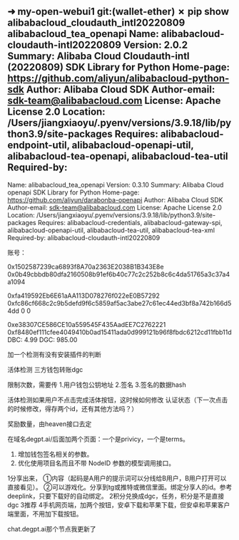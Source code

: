 ➜  my-open-webui1 git:(wallet-ether) ✗ pip show alibabacloud_cloudauth_intl20220809 alibabacloud_tea_openapi
Name: alibabacloud-cloudauth-intl20220809
Version: 2.0.2
Summary: Alibaba Cloud Cloudauth-intl (20220809) SDK Library for Python
Home-page: https://github.com/aliyun/alibabacloud-python-sdk
Author: Alibaba Cloud SDK
Author-email: sdk-team@alibabacloud.com
License: Apache License 2.0
Location: /Users/jiangxiaoyu/.pyenv/versions/3.9.18/lib/python3.9/site-packages
Requires: alibabacloud-endpoint-util, alibabacloud-openapi-util, alibabacloud-tea-openapi, alibabacloud-tea-util
Required-by: 
---
Name: alibabacloud_tea_openapi
Version: 0.3.10
Summary: Alibaba Cloud openapi SDK Library for Python
Home-page: https://github.com/aliyun/darabonba-openapi
Author: Alibaba Cloud SDK
Author-email: sdk-team@alibabacloud.com
License: Apache License 2.0
Location: /Users/jiangxiaoyu/.pyenv/versions/3.9.18/lib/python3.9/site-packages
Requires: alibabacloud-credentials, alibabacloud-gateway-spi, alibabacloud-openapi-util, alibabacloud-tea-util, alibabacloud-tea-xml
Required-by: alibabacloud-cloudauth-intl20220809















账号：

0x1502587239ca6893f8A70a2363E2038B1B343E8e
0x0b49cbbdb80dfa2160508b91ef6b40c77c2c252b8c6c4da51765a3c37a4a1094



0xfa419592Eb6E61aAA113D078276f022eE0B57292
0xfc86cf668c2c9b5defd9f6c5859af5ac3abe27c61ec44ed3bf8a742b166d54dd
0 0

0xe38307CE586CE10a559545F435AadEE7C2762221
0xf8480ef111cfee4049410b0ad15411ada0d999121b96f8fbdc6212cd11fbb11d
DBC: 4.99
DGC: 985.00


加一个检测有没有安装插件的判断

活体检测
三方钱包转账dgc

限制次数，需要传
1.用户钱包公钥地址
2.签名
3.签名的数据hash


活体检测如果用户不点击完成活体按钮，这时候如何修改 认证状态（下一次点击的时候修改，得存两个id，还有其他方法吗？）


奖励数量，由heaven接口去定

在域名degpt.ai/后面加两个页面：一个是privicy，一个是terms。


1. 增加钱包签名相关的参数。
2. 优化使用项目名而且不带 NodeID 参数的模型调用接口。


1分享出来，
  ①内容（起码是A用户的提示词可以分线给B用户，B用户打开可以直接看见）。
  ②可以游戏化。分享到tg或推特或微信里面。绑定分享人的id。参考deeplink，只要下载好的自动绑定。
2积分兑换成dgc，任务，积分是不是直接dgc
3推荐
4手机网页端，加两个按钮，安卓下载和苹果下载，但安卓和苹果客户端里面，不用加下载按钮。




chat.degpt.ai那个节点我更新了